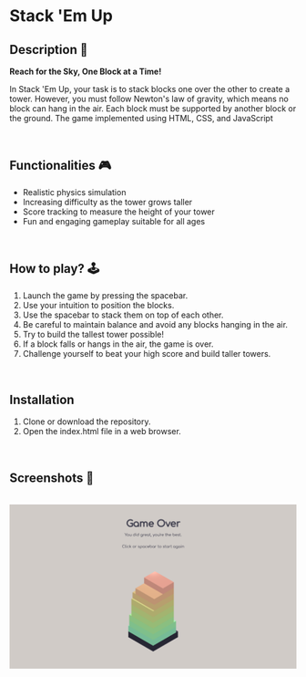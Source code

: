 # **Stack 'Em Up** 




## **Description 📃**
<!-- add your game description here  -->
**Reach for the Sky, One Block at a Time!**

In Stack 'Em Up, your task is to stack blocks one over the other to create a tower. However, you must follow Newton's law of gravity, which means no block 
can hang in the air. Each block must be supported by another block or the ground. The game implemented using HTML, CSS, and JavaScript

<br>

## **Functionalities 🎮**
<!-- add functionalities over here -->
- Realistic physics simulation
- Increasing difficulty as the tower grows taller
- Score tracking to measure the height of your tower
- Fun and engaging gameplay suitable for all ages
<br>

## **How to play? 🕹️**
<!-- add the steps how to play games -->
1. Launch the game by pressing the spacebar.
2. Use your intuition to position the blocks. 
3. Use the spacebar to stack them on top of each other.
4. Be careful to maintain balance and avoid any blocks hanging in the air.
5. Try to build the tallest tower possible!
6. If a block falls or hangs in the air, the game is over.
7. Challenge yourself to beat your high score and build taller towers.
<br>

## **Installation**
1. Clone or download the repository.
2. Open the index.html file in a web browser.

<br>

## **Screenshots 📸**

<br>
<!-- add your screenshots like this -->
<!-- ![image](url) -->

<img src="Screenshots/Stack_Em_Up.png" alt="Game Screenshot">

<br>


